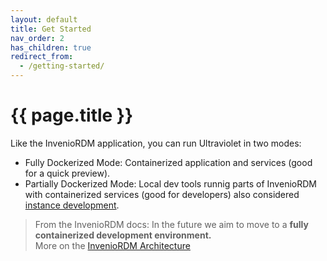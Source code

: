 ```yaml
---
layout: default
title: Get Started
nav_order: 2
has_children: true
redirect_from:
  - /getting-started/
---
```

# {{ page.title }}

Like the InvenioRDM application, you can run Ultraviolet in two modes:

- Fully Dockerized Mode: Containerized application and services (good for a quick preview).  
- Partially Dockerized Mode: Local dev tools runnig parts of InvenioRDM with containerized services (good for developers) also considered [instance development](https://inveniordm.docs.cern.ch/develop/getting-started/instance-development/#integrating-react-development-modules).

> From the InvenioRDM docs: In the future we aim to move to a **fully containerized development environment.**  
> More on the [InvenioRDM Architecture](https://inveniordm.docs.cern.ch/develop/architecture/)  
